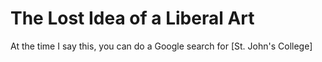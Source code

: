 # The Lost Idea of a Liberal Art

At the time I say this, you can do a Google search for [St. John's College]

